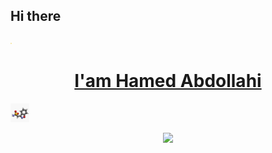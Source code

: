 ## Hi there 
<a href="#"><img src="wave.gif" width="1.5px"></a>
<a href="#"><h1 align="center">I'am Hamed Abdollahi</h1>
<img src="Zonisamide3Dan.gif" width="30px"><p align="center">
<a href="#"><img width="60%" height="auto" src="EF-G,_mRNA,_and_tRNAs_in_POST_state_PDB_4W29.gif" height="175px"/></a>
</p>
<!--
**HProVax/HProVax** is a ✨ _special_ ✨ repository because its `README.md` (this file) appears on your GitHub profile.

Here are some ideas to get you started:

- 🔭 I’m currently working on ...
- 🌱 I’m currently learning ...
- 👯 I’m looking to collaborate on ...
- 🤔 I’m looking for help with ...
- 💬 Ask me about ...
- 📫 How to reach me: ...
- 😄 Pronouns: ...
- ⚡ Fun fact: ...
-->

